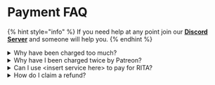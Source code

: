 # Payment FAQ

{% hint style="info" %}
If you need help at any point join our [**Discord Server**](https://discord.gg/mgNR64R) and someone will help you.
{% endhint %}

<details>

<summary>Why have been charged too much?</summary>

This may only happen with Patreon.\
\
Patreon rounds up to the nearest .5 increment of your currency. This is not something we are able to overcome, this is how Patreon works.

</details>

<details>

<summary>Why have I been charged twice by Patreon?</summary>

Patreon always charges on the 1st of each month.\
\
For example, if your purchase a subscription on the 28th of April. You will be charged for a month, and then charged again on the 1st of May. This is done every calendar month and is called upfront charging.\
\
If you were charged twice \
\
For more information, please click [here](https://support.patreon.com/hc/en-gb/articles/210291283-How-does-charge-upfront-billing-work-)

</details>

<details>

<summary>Can I use &#x3C;insert service here> to pay for RITA?</summary>

No, we only use Patreon to facilitate our payments and automation. If the payment methods supported by Patreon do not include your desired payment service then we can't assist you regarding this.

</details>

<details>

<summary>How do I claim a refund?</summary>

Please refer to our [refund policy](../../policys/refund-policy.md)

</details>
